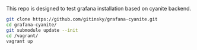This repo is designed to test grafana installation based on cyanite backend.

```bash
git clone https://github.com/gitinsky/grafana-cyanite.git
cd grafana-cyanite/
git submodule update --init
cd /vagrant/
vagrant up
```
